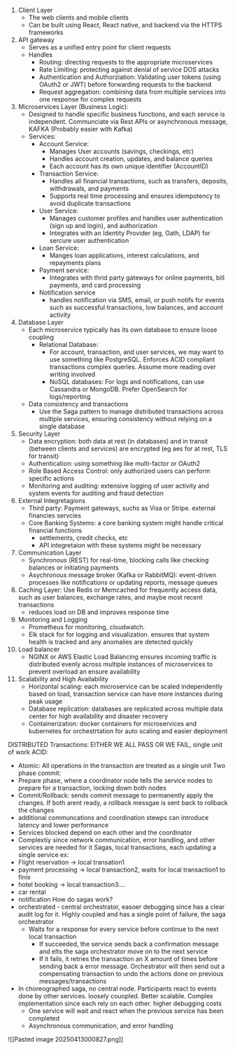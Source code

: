 1. Client Layer
	- The web clients and mobile clients
	- Can be built using React, React native, and backend via the HTTPS frameworks
2. API gateway
	- Serves as a unified entry point for client requests
	- Handles
		- Routing: directing requests to the appropriate microservices
		- Rate Limiting: protecting against denial of service DOS attacks
		- Authentication and Authorziation: Validating user tokens (using OAuth2 or JWT) before forwarding requests to the backend
		- Request aggregation: combining data from multiple services into one response for complex requests
3. Microservices Layer (Business Logic):
	- Designed to handle specific business functions, and each service is independent. Communciate via Rest APIs or asynchronous message, KAFKA (Probably easier with Kafka)
	- Services:
		- Account Service:
			- Manages User accounts (savings, checkings, etc)
			- Handles account creation, updates, and balance queries
			- Each account has its own unique identifier (AccountID)
		- Transaction Service:
			- Handles all financial transactions, such as transfers, deposits, withdrawals, and payments
			- Supports real time processing and ensures idempotency to avoid duplicate transactions
		- User Service:
			- Manages customer profiles and handles user authentication (sign up and login), and authorization
			- Integrates with an Identity Provider (eg, Oath, LDAP) for sercure user authentication
		- Loan Service:
			- Manges loan applications, interest calculations, and repayments plans
		- Payment service:
			- Integrates with thrid party gateways for online payments, bill payments, and card processing
		- Notification service
			- handles notification via SMS, email, or push notifs for events such as successful transactions, low balances, and account activity
4. Database Layer
	- Each microservice typically has its own database to ensure loose coupling
		- Relational Database:
			- For account, transaction, and user services, we may want to use something like PostgreSQL. Enforces ACID compliant transactions complex queries. Assume more reading over writing involved
			- NoSQL databases: For logs and notifications, can use Cassandra or MongoDB. Prefer OpenSearch for logs/reporting
	- Data consistency and transactions
		- Use the Saga pattern to manage distributed transactions across multiple services, ensuring consistency without relying on a single database
5. Security Layer
	- Data encryption: both data at rest (in databases) and in transit (between clients and services) are encrypted (eg aes for at rest, TLS for transit)
	- Authentication: using something like multi-factor or OAuth2
	- Role Based Access Control: only authorized users can perform specific actions
	- Monitoring and auditing: extensive logging of user activity and system events for auditing and fraud detection
6. External Integretagions
	- Third party: Payment gateways, suchs as Visa or Stripe. external financies servcies
	- Core Banking Systems: a core banking system might handle critical financial functions
		- settlements, credit checks, etc
		- API integretaion with these systems might be necessary
7. Communication Layer
	- Synchronous (REST) for real-time, blocking calls like checking balances or initiating payments
	- Asychronous message broker (Kafka or RabbitMQ): event-driven processes like notifications or updating reports, message queues
8. Caching Layer: Use Redis or Memcached for frequently access data, such as user balances, exchange rates, and maybe most recent transactions
	- reduces load on DB and improves response time
9. Monitoring and Logging
	- Prometheus for monitoring, cloudwatch.
	- Elk stack for for logging and visualization. ensures that system health is tracked and any anomalies are detected quickly
10. Load balancer
	- NGINX or AWS Elastic Load Balancing ensures incoming traffic is distributed evenly across multiple instances of microservices to prevent overload an ensure availability
11. Scalability and High Availability
	- Horizontal scaling: each microservice can be scaled independently based on load, transaction service can have more instances during peak usage
	- Database replication: databases are replicated across multiple data center for high availability and disaster recovery
	- Containerization: docker containers for microservices and kubernetes for orchestrtation for auto scaling and easier deployment

DISTRIBUTED Transactions: EITHER WE ALL PASS OR WE FAIL, single unit of work
ACID:
- Atomic: All operations in the transaction are treated as a single unit
Two phase commit:
- Prepare phase, where a coordinator node tells the service nodes to prepare for a transaction, locking down both nodes
- Commit/Rollback: sends commit message to permanently apply the changes. If both arent ready, a rollback messgae is sent back to rollback the changes
- additional communcations and coordination stewps can introduce latency and lower performance
- Services blocked depend on each other and the coordinator
- Complextiy since network communication, error handling, and other services are needed for it
Sagas, local transactions, each updating a single service
ex:
- Flight reservation -> local transation1
- payment processing -> local transaction2, waits for local transaction1 to finis
- hotel booking -> local transaction3....
- car rental
- notification
How do sagas work?
- orchestrated - central orchestrator, easoer debugging since has a clear audit log for it. Highly coupled and has a single point of failure, the saga orchestrator
	- Waits for a response for every service before continue to the next local transaction
		- If succeeded, the service sends back a confirmation message and elts the saga orchestrator move on to the next service
		- If it fails, it retries the transaction an X amount of times before sending back a error message. Orchestrator will then send out a compensating transaction to undo the actions done on previous messages/transactions
- In choreographed saga, no central node. Participants react to events done by other services. loosely couopled. Better scalable. Complex implementation since each rely on each other. higher debugging costs
	- One service will wait and react when the previous service has been completed
	- Asynchronous communication, and error handling


![[Pasted image 20250413000827.png]]

